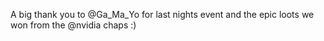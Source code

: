 A big thank you to @Ga_Ma_Yo for last nights event and the epic loots we won from the @nvidia chaps :) 